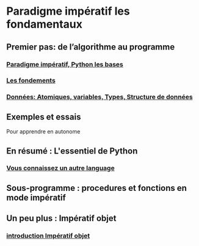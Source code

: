 # Paradigme impératif les fondamentaux

## Premier pas: de l’algorithme au programme

### [Paradigme impératif, Python les bases](notion_programation.html)

### [Les fondements](les_bases_python.html)

### [Données: Atomiques, variables, Types, Structure de données](variables_types_structures.html)


## Exemples et essais
Pour apprendre en autonome

## En résumé : L'essentiel de Python

### [Vous connaissez un autre language](Les_debuts_le_minimum.html)


## Sous-programme : procedures et fonctions en mode impératif

## Un peu plus : Impératif objet

### [introduction Impératif objet]()